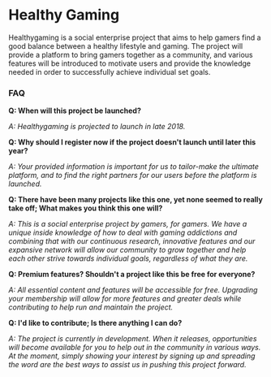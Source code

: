 # Healthy Gaming

Healthygaming is a social enterprise project that aims to help gamers find a good balance between a healthy lifestyle and gaming. The project will provide a platform to bring gamers together as a community, and various features will be introduced to motivate users and provide the knowledge needed in order to successfully achieve individual set goals.

### FAQ
**Q: When will this project be launched?**

*A: Healthygaming is projected to launch in late 2018.*

**Q: Why should I register now if the project doesn't launch until later this year?**

*A: Your provided information is important for us to tailor-make the ultimate platform, and to find the right partners for our users before the platform is launched.*

**Q: There have been many projects like this one, yet none seemed to really take off; What makes you think this one will?**

*A: This is a social enterprise project by gamers, for gamers. We have a unique inside knowledge of how to deal with gaming addictions and combining that with our continuous research, innovative features and our expansive network will allow our community to grow together and help each other strive towards individual goals, regardless of what they are.*

**Q: Premium features? Shouldn't a project like this be free for everyone?**

*A: All essential content and features will be accessible for free. Upgrading your membership will allow for more features and greater deals while contributing to help run and maintain the project.*

**Q: I'd like to contribute; Is there anything I can do?**

*A: The project is currently in development. When it releases, opportunities will become available for you to help out in the community in various ways. At the moment, simply showing your interest by signing up and spreading the word are the best ways to assist us in pushing this project forward.*

